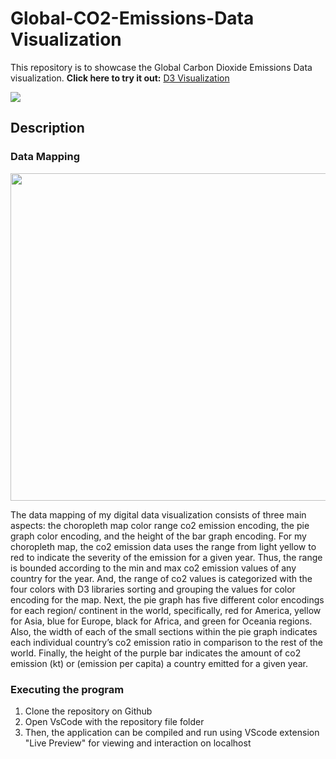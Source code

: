 # Global-CO2-Emissions-Data Visualization

This repository is to showcase the Global Carbon Dioxide Emissions Data visualization. **Click here to try it out:** [D3 Visualization](https://thomaslui003.github.io/Global-CO2-Emissions-DataVisualization/)

<img src="https://github.com/thomaslui003/Global-CO2-Emissions-DataVisualization/raw/main/co2EmissionVis.png">

## Description
  ### Data Mapping

<img src="https://github.com/thomaslui003/Global-CO2-Emissions-DataVisualization/raw/main/dataMapping.jpg" width="807" height="524">

The data mapping of my digital data visualization consists of three main aspects: the choropleth map color range co2 emission encoding, the pie graph color encoding, and the height of the bar graph encoding. For my choropleth map, the co2 emission data uses the range from light yellow to red to indicate the severity of the emission for a given year. Thus, the range is bounded according to the min and max co2 emission values of any country for the year. And, the range of co2 values is categorized with the four colors with D3 libraries sorting and grouping the values for color encoding for the map. Next, the pie graph has five different color encodings for each region/ continent in the world, specifically, red for America, yellow for Asia, blue for Europe, black for Africa, and green for Oceania regions. Also, the width of each of the small sections within the pie graph indicates each individual country’s co2 emission ratio in comparison to the rest of the world. Finally, the height of the purple bar indicates the amount of co2 emission (kt)
or (emission per capita) a country emitted for a given year.


### Executing the program

1. Clone the repository on Github
2. Open VsCode with the repository file folder
3. Then, the application can be compiled and run using VScode extension "Live Preview" for viewing and interaction on localhost



